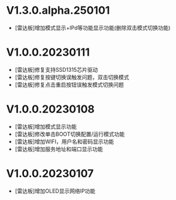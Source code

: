 # V1.3.0.alpha.250101

- [雷达板]增加模式显示+IPd等功能显示功能(删除双击模式切换功能)

# V1.0.0.20230111

- [雷达板]修复支持SSD1315芯片驱动
- [雷达板]修复按键切换误触发问题，双击切换模式
- [雷达板]修复点击重启按钮误触发模式切换问题

# V1.0.0.20230108

- [雷达板]增加模式显示功能
- [雷达板]修改单击BOOT切换配置/运行模式功能
- [雷达板]增加WIFI，用户名和密码显示功能
- [雷达板]增加服务地址和端口显示功能

# V1.0.0.20230107

- [雷达板]增加OLED显示网络IP功能

